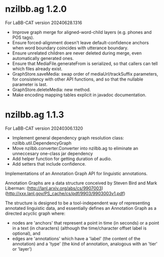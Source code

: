 # nzilbb.ag 1.2.0

For LaBB-CAT version 20240628.1316

- Improve graph merge for aligned-word-child layers (e.g. phones and POS tags).
- Ensure forced-alignment doesn't leave default-confidence anchors when word boundary
  coincides with utterance boundary.
- Ensure unrelated children are never deleted during merge, even automatically generated
  ones. 
- Ensure that MediaFile.generateFrom is serialized, so that callers can tell which files
  already exist. 
- GraphStore.saveMedia: swap order of mediaUrl/trackSuffix parameters, for consistency
  with other API functions, and so that the nullable parameter is last.
- GraphStore.deleteMedia: new method.
- Make encoding mapping tables explicit in javadoc documentation.

# nzilbb.ag 1.1.3

For LaBB-CAT version 20240306.1320

- Implement general dependency graph resolution class: nzilbb.util.DependencyGraph
- Move nzilbb.converter.Converter into nzilbb.ag to eliminate an unneccesary one-class jar
  dependency 
- Add helper function for getting duration of audio.
- Add setters that include confidence.

Implementations of an Annotation Graph API for linguistic annotations.

Annotation Graphs are a data structure conceived by Steven Bird and Mark Liberman:
(http://lanl.arxiv.org/abs/cs/9907003)
(http://xxx.lanl.gov/PS_cache/cs/pdf/9903/9903003v1.pdf)

The structure is designed to be a tool-independent way of representing annotated
linguistic data, and essentially defines an Annotation Graph as a directed acyclic graph
where: 
- nodes are 'anchors' that represent a point in time (in seconds) or a point in a text
   (in characters) (although the time/character offset label is optional), and  
- edges are 'annotations' which have a 'label' (the content of the annotation) and a
   'type' (the kind of annotation, analogous with an 'tier' or 'layer')  
